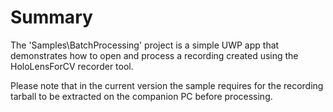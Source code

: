 
# Summary

The 'Samples\BatchProcessing' project is a simple UWP app that demonstrates how to open and process a recording created using the HoloLensForCV recorder tool.

Please note that in the current version the sample requires for the recording tarball to be extracted on the companion PC before processing.
